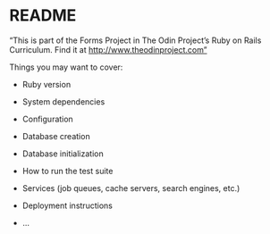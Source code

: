 # README

“This is part of the Forms Project in The Odin Project’s Ruby on Rails Curriculum. Find it at http://www.theodinproject.com”

Things you may want to cover:

- Ruby version

- System dependencies

- Configuration

- Database creation

- Database initialization

- How to run the test suite

- Services (job queues, cache servers, search engines, etc.)

- Deployment instructions

- ...
